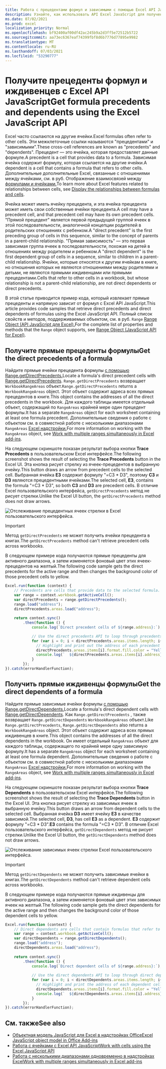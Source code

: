 ```yaml
---
title: Работа с прецедентами формул и зависимыми с помощью Excel API JavaScript
description: Узнайте, как использовать API Excel JavaScript для получения прецедентов формул и зависимых.
ms.date: 07/02/2021
ms.prod: excel
localization_priority: Normal
ms.openlocfilehash: bf92400af00df42ac245b9a2d3ff5e72512b5722
ms.sourcegitcommit: aa73ec6367eaf74399fbf8d6b7776d77895e9982
ms.translationtype: MT
ms.contentlocale: ru-RU
ms.lasthandoff: 07/03/2021
ms.locfileid: "53290777"
---
```

# <a name="get-formula-precedents-and-dependents-using-the-excel-javascript-api"></a><span data-ttu-id="fc671-103">Получите прецеденты формул и иждивенцев с Excel API JavaScript</span><span class="sxs-lookup"><span data-stu-id="fc671-103">Get formula precedents and dependents using the Excel JavaScript API</span></span>

<span data-ttu-id="fc671-104">Excel часто ссылаются на другие ячейки.</span><span class="sxs-lookup"><span data-stu-id="fc671-104">Excel formulas often refer to other cells.</span></span> <span data-ttu-id="fc671-105">Эти межклеточные ссылки называются "прецедентами" и "зависимыми".</span><span class="sxs-lookup"><span data-stu-id="fc671-105">These cross-cell references are known as "precedents" and "dependents".</span></span> <span data-ttu-id="fc671-106">Прецедент — это ячейка, которая предоставляет данные формуле.</span><span class="sxs-lookup"><span data-stu-id="fc671-106">A precedent is a cell that provides data to a formula.</span></span> <span data-ttu-id="fc671-107">Зависимая ячейка содержит формулу, которая ссылается на другие ячейки.</span><span class="sxs-lookup"><span data-stu-id="fc671-107">A dependent is a cell that contains a formula that refers to other cells.</span></span> <span data-ttu-id="fc671-108">Дополнительные дополнительные Excel, связанные с отношениями между ячейками, см. в руб. Отображение взаимосвязей между [формулами и ячейками.](https://support.microsoft.com/office/display-the-relationships-between-formulas-and-cells-a59bef2b-3701-46bf-8ff1-d3518771d507)</span><span class="sxs-lookup"><span data-stu-id="fc671-108">To learn more about Excel features related to relationships between cells, see [Display the relationships between formulas and cells](https://support.microsoft.com/office/display-the-relationships-between-formulas-and-cells-a59bef2b-3701-46bf-8ff1-d3518771d507).</span></span>

<span data-ttu-id="fc671-109">Ячейка может иметь ячейку прецедента, и эта ячейка прецедента может иметь свои собственные ячейки прецедента.</span><span class="sxs-lookup"><span data-stu-id="fc671-109">A cell may have a precedent cell, and that precedent cell may have its own precedent cells.</span></span> <span data-ttu-id="fc671-110">"Прямой прецедент" является первой предыдущей группой ячеек в этой последовательности, аналогичной концепции родителей в родительских отношениях с ребенком.</span><span class="sxs-lookup"><span data-stu-id="fc671-110">A "direct precedent" is the first preceding group of cells in this sequence, similar to the concept of parents in a parent-child relationship.</span></span> <span data-ttu-id="fc671-111">"Прямая зависимость" — это первая зависимая группа ячеек в последовательности, похожая на детей в отношениях между родителем и ребенком.</span><span class="sxs-lookup"><span data-stu-id="fc671-111">A "direct dependent" is the first dependent group of cells in a sequence, similar to children in a parent-child relationship.</span></span> <span data-ttu-id="fc671-112">Ячейки, которые относятся к другим ячейкам в книге, но отношения которых не являются отношениями между родителями и детьми, не являются прямыми иждивенцами или прямыми прецедентами.</span><span class="sxs-lookup"><span data-stu-id="fc671-112">Cells that refer to other cells in a workbook, but whose relationship is not a parent-child relationship, are not direct dependents or direct precedents.</span></span>

<span data-ttu-id="fc671-113">В этой статье приводится пример кода, который извлекает прямые прецеденты и напрямую зависит от формул с Excel API JavaScript.</span><span class="sxs-lookup"><span data-stu-id="fc671-113">This article provides code samples that retrieve direct precedents and direct dependents of formulas using the Excel JavaScript API.</span></span> <span data-ttu-id="fc671-114">Полный список свойств и методов, поддерживаемых объектом, см. в руб. `Range` [Range Object (API JavaScript для Excel).](/javascript/api/excel/excel.range)</span><span class="sxs-lookup"><span data-stu-id="fc671-114">For the complete list of properties and methods that the `Range` object supports, see [Range Object (JavaScript API for Excel)](/javascript/api/excel/excel.range).</span></span>

## <a name="get-the-direct-precedents-of-a-formula"></a><span data-ttu-id="fc671-115">Получите прямые прецеденты формулы</span><span class="sxs-lookup"><span data-stu-id="fc671-115">Get the direct precedents of a formula</span></span>

<span data-ttu-id="fc671-116">Найдите прямые ячейки прецедента формулы [с помощью Range.getDirectPrecedents.](/javascript/api/excel/excel.range#getdirectprecedents--)</span><span class="sxs-lookup"><span data-stu-id="fc671-116">Locate a formula's direct precedent cells with [Range.getDirectPrecedents](/javascript/api/excel/excel.range#getdirectprecedents--).</span></span> <span data-ttu-id="fc671-117">`Range.getDirectPrecedents` возвращает `WorkbookRangeAreas` объект.</span><span class="sxs-lookup"><span data-stu-id="fc671-117">`Range.getDirectPrecedents` returns a `WorkbookRangeAreas` object.</span></span> <span data-ttu-id="fc671-118">Этот объект содержит адреса всех прямых прецедентов в книге.</span><span class="sxs-lookup"><span data-stu-id="fc671-118">This object contains the addresses of all the direct precedents in the workbook.</span></span> <span data-ttu-id="fc671-119">Для каждого таблицы имеется отдельный объект, содержащий по `RangeAreas` крайней мере один прецедент формулы.</span><span class="sxs-lookup"><span data-stu-id="fc671-119">It has a separate `RangeAreas` object for each worksheet containing at least one formula precedent.</span></span> <span data-ttu-id="fc671-120">Дополнительные сведения о работе с объектом см. в совместной работе с несколькими диапазонами `RangeAreas` [Excel надстройки.](excel-add-ins-multiple-ranges.md)</span><span class="sxs-lookup"><span data-stu-id="fc671-120">For more information on working with the `RangeAreas` object, see [Work with multiple ranges simultaneously in Excel add-ins](excel-add-ins-multiple-ranges.md).</span></span>

<span data-ttu-id="fc671-121">На следующем скриншоте показан результат выбора кнопки **Trace Precedents** в пользовательском Excel интерфейсе.</span><span class="sxs-lookup"><span data-stu-id="fc671-121">The following screenshot shows the result of selecting the **Trace Precedents** button in the Excel UI.</span></span> <span data-ttu-id="fc671-122">Эта кнопка рисует стрелку из ячеек-прецедентов в выбранную ячейку.</span><span class="sxs-lookup"><span data-stu-id="fc671-122">This button draws an arrow from precedent cells to the selected cell.</span></span> <span data-ttu-id="fc671-123">Выбранная ячейка **E3** содержит формулу "=C3 \* D3", поэтому **C3** и **D3** являются прецедентными ячейками.</span><span class="sxs-lookup"><span data-stu-id="fc671-123">The selected cell, **E3**, contains the formula "=C3 \* D3", so both **C3** and **D3** are precedent cells.</span></span> <span data-ttu-id="fc671-124">В отличие Excel пользовательского интерфейса, `getDirectPrecedents` метод не рисует стрелки.</span><span class="sxs-lookup"><span data-stu-id="fc671-124">Unlike the Excel UI button, the `getDirectPrecedents` method does not draw arrows.</span></span>

![Отслеживание прецедентных ячеек стрелки в Excel пользовательского интерфейса.](../images/excel-ranges-trace-precedents.png)

> [!IMPORTANT]
> <span data-ttu-id="fc671-126">Метод `getDirectPrecedents` не может получить ячейки прецедента в книгах.</span><span class="sxs-lookup"><span data-stu-id="fc671-126">The `getDirectPrecedents` method can't retrieve precedent cells across workbooks.</span></span>

<span data-ttu-id="fc671-127">В следующем примере кода получаются прямые прецеденты для активного диапазона, а затем изменяется фоновый цвет этих ячеек-прецедентов на желтый.</span><span class="sxs-lookup"><span data-stu-id="fc671-127">The following code sample gets the direct precedents for the active range and then changes the background color of those precedent cells to yellow.</span></span>

```js
Excel.run(function (context) {
    // Precedents are cells that provide data to the selected formula.
    var range = context.workbook.getActiveCell();
    var directPrecedents = range.getDirectPrecedents();
    range.load("address");
    directPrecedents.areas.load("address");
    
    return context.sync()
        .then(function () {
            console.log(`Direct precedent cells of ${range.address}:`);

            // Use the direct precedents API to loop through precedents of the active cell.
            for (var i = 0; i < directPrecedents.areas.items.length; i++) {
              // Highlight and print out the address of each precedent cell.
              directPrecedents.areas.items[i].format.fill.color = "Yellow";
              console.log(`  ${directPrecedents.areas.items[i].address}`);
            }
        });
}).catch(errorHandlerFunction);
```

## <a name="get-the-direct-dependents-of-a-formula"></a><span data-ttu-id="fc671-128">Получить прямые иждивенцы формулы</span><span class="sxs-lookup"><span data-stu-id="fc671-128">Get the direct dependents of a formula</span></span>

<span data-ttu-id="fc671-129">Найдите прямые зависимые ячейки формулы [с помощью Range.getDirectDependents.](/javascript/api/excel/excel.range#getDirectDependents__)</span><span class="sxs-lookup"><span data-stu-id="fc671-129">Locate a formula's direct dependent cells with [Range.getDirectDependents](/javascript/api/excel/excel.range#getDirectDependents__).</span></span> <span data-ttu-id="fc671-130">Как `Range.getDirectPrecedents` , также возвращает `Range.getDirectDependents` `WorkbookRangeAreas` объект.</span><span class="sxs-lookup"><span data-stu-id="fc671-130">Like `Range.getDirectPrecedents`, `Range.getDirectDependents` also returns a `WorkbookRangeAreas` object.</span></span> <span data-ttu-id="fc671-131">Этот объект содержит адреса всех прямых иждивенцев в книге.</span><span class="sxs-lookup"><span data-stu-id="fc671-131">This object contains the addresses of all the direct dependents in the workbook.</span></span> <span data-ttu-id="fc671-132">Он имеет отдельный `RangeAreas` объект для каждого таблицы, содержащего по крайней мере одну зависимую формулу.</span><span class="sxs-lookup"><span data-stu-id="fc671-132">It has a separate `RangeAreas` object for each worksheet containing at least one formula dependent.</span></span> <span data-ttu-id="fc671-133">Дополнительные сведения о работе с объектом см. в совместной работе с несколькими диапазонами `RangeAreas` [Excel надстройки.](excel-add-ins-multiple-ranges.md)</span><span class="sxs-lookup"><span data-stu-id="fc671-133">For more information on working with the `RangeAreas` object, see [Work with multiple ranges simultaneously in Excel add-ins](excel-add-ins-multiple-ranges.md).</span></span>

<span data-ttu-id="fc671-134">На следующем скриншоте показан результат выбора кнопки **Trace Dependents** в пользовательском Excel интерфейсе.</span><span class="sxs-lookup"><span data-stu-id="fc671-134">The following screenshot shows the result of selecting the **Trace Dependents** button in the Excel UI.</span></span> <span data-ttu-id="fc671-135">Эта кнопка рисует стрелку из зависимых ячеек в выбранную ячейку.</span><span class="sxs-lookup"><span data-stu-id="fc671-135">This button draws an arrow from dependent cells to the selected cell.</span></span> <span data-ttu-id="fc671-136">Выбранная ячейка **D3** имеет ячейку **E3** в качестве зависимой.</span><span class="sxs-lookup"><span data-stu-id="fc671-136">The selected cell, **D3**, has cell **E3** as a dependent.</span></span> <span data-ttu-id="fc671-137">**E3** содержит формулу "=C3 \* D3".</span><span class="sxs-lookup"><span data-stu-id="fc671-137">**E3** contains the formula "=C3 \* D3".</span></span> <span data-ttu-id="fc671-138">В отличие Excel пользовательского интерфейса, `getDirectDependents` метод не рисует стрелки.</span><span class="sxs-lookup"><span data-stu-id="fc671-138">Unlike the Excel UI button, the `getDirectDependents` method does not draw arrows.</span></span>

![Отслеживание зависимых ячеек стрелки Excel пользовательского интерфейса.](../images/excel-ranges-trace-dependents.png)

> [!IMPORTANT]
> <span data-ttu-id="fc671-140">Метод `getDirectDependents` не может получить зависимые ячейки в книгах.</span><span class="sxs-lookup"><span data-stu-id="fc671-140">The `getDirectDependents` method can't retrieve dependent cells across workbooks.</span></span>

<span data-ttu-id="fc671-141">В следующем примере кода получаются прямые иждивенцы для активного диапазона, а затем изменяется фоновый цвет этих зависимых ячеек на желтый.</span><span class="sxs-lookup"><span data-stu-id="fc671-141">The following code sample gets the direct dependents for the active range and then changes the background color of those dependent cells to yellow.</span></span>

```js
Excel.run(function (context) {
    // Direct dependents are cells that contain formulas that refer to other cells.
    var range = context.workbook.getActiveCell();
    var directDependents = range.getDirectDependents();
    range.load("address");
    directDependents.areas.load("address");
    
    return context.sync()
        .then(function () {
            console.log(`Direct dependent cells of ${range.address}:`);
    
            // Use the direct dependents API to loop through direct dependents of the active cell.
            for (var i = 0; i < directDependents.areas.items.length; i++) {
              // Highlight and print the address of each dependent cell.
              directDependents.areas.items[i].format.fill.color = "Yellow";
              console.log(`  ${directDependents.areas.items[i].address}`);
            }
        });
}).catch(errorHandlerFunction);
```

## <a name="see-also"></a><span data-ttu-id="fc671-142">См. также</span><span class="sxs-lookup"><span data-stu-id="fc671-142">See also</span></span>

- [<span data-ttu-id="fc671-143">Объектная модель JavaScript для Excel в надстройках Office</span><span class="sxs-lookup"><span data-stu-id="fc671-143">Excel JavaScript object model in Office Add-ins</span></span>](excel-add-ins-core-concepts.md)
- [<span data-ttu-id="fc671-144">Работа с ячейками с Excel API JavaScript</span><span class="sxs-lookup"><span data-stu-id="fc671-144">Work with cells using the Excel JavaScript API</span></span>](excel-add-ins-cells.md)
- [<span data-ttu-id="fc671-145">Работа с несколькими диапазонами одновременно в надстройках Excel</span><span class="sxs-lookup"><span data-stu-id="fc671-145">Work with multiple ranges simultaneously in Excel add-ins</span></span>](excel-add-ins-multiple-ranges.md)
